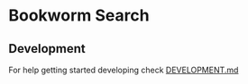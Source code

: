 # Bookworm Search

## Development

For help getting started developing check [DEVELOPMENT.md](DEVELOPMENT.md)
